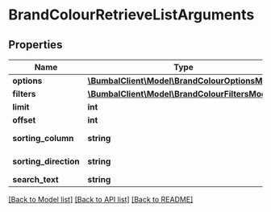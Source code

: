 # BrandColourRetrieveListArguments

## Properties
Name | Type | Description | Notes
------------ | ------------- | ------------- | -------------
**options** | [**\BumbalClient\Model\BrandColourOptionsModel**](BrandColourOptionsModel.md) |  | [optional] 
**filters** | [**\BumbalClient\Model\BrandColourFiltersModel**](BrandColourFiltersModel.md) |  | [optional] 
**limit** | **int** |  | [optional] 
**offset** | **int** |  | [optional] 
**sorting_column** | **string** | Sorting Column | [optional] 
**sorting_direction** | **string** | Sorting Direction | [optional] 
**search_text** | **string** |  | [optional] 

[[Back to Model list]](../README.md#documentation-for-models) [[Back to API list]](../README.md#documentation-for-api-endpoints) [[Back to README]](../README.md)



